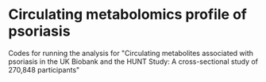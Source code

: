 # Circulating metabolomics profile of psoriasis
Codes for running the analysis for "Circulating metabolites associated with psoriasis in the UK Biobank and the HUNT Study: A cross-sectional study of 270,848 participants"
